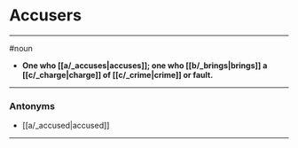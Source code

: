 # Accusers
---
#noun
- **One who [[a/_accuses|accuses]]; one who [[b/_brings|brings]] a [[c/_charge|charge]] of [[c/_crime|crime]] or fault.**
---
### Antonyms
- [[a/_accused|accused]]
---
